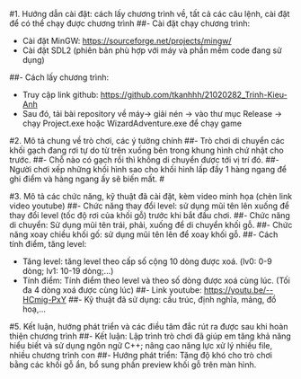 #1. Hướng dẫn cài đặt: cách lấy chương trình về, tất cả các câu lệnh, cài đặt để có thể chạy được chương trình
##- Cài đặt chạy chương trình:
  + Cài đặt MinGW: https://sourceforge.net/projects/mingw/
  + Cài đặt SDL2 (phiên bản phù hợp với máy và phần mềm code đang sử dụng)

##- Cách lấy chương trình:
  + Truy cập link github: https://github.com/tkanhhh/21020282_Trinh-Kieu-Anh
  + Sau đó, tải bài repository về máy-> giải nén -> vào thư mục Release -> chạy Project.exe hoặc WizardAdventure.exe để chạy game

#2. Mô tả chung về trò chơi, các ý tưởng chính
##- Trò chơi di chuyển các khối gạch đang rơi tự do từ trên xuống bên trong khung hình chứ nhật cho trước. 
##- Chỗ nào có gạch rồi thì không di chuyển được tới vị trí đó. 
##- Người chơi xếp những khối hình sao cho khối hình lấp đầy 1 hàng ngang để ghi điểm và hàng ngang ấy sẽ biến mất. #

#3. Mô tả các chức năng, kỹ thuật đã cài đặt, kèm video minh họa (chèn link video youtube)
##- Chức năng thay đổi level: sử dụng mũi tên lên xuống để thay đổi level (tốc độ rơi của khối gỗ) trước khi bắt đầu chơi.
##- Chức năng di chuyển: Sử dụng mũi tên trái, phải, xuống để di chuyển khối gỗ.
##- Chức năng xoay chiều khối gố: sử dụng mũi tên lên để xoay khối gỗ.
##- Cách tính điểm, tăng level:
  + Tăng level: tăng level theo cấp số cộng 10 dòng được xoá. (lv0: 0-9 dòng; lv1: 10-19 dòng;...)
  + Tính điểm: Tính điểm theo level và theo số dòng được xoá cùng lúc. (Tối đa 4 dòng xoá được cùng lúc)
##- Link youtube: https://youtu.be/--HCmig-PxY
##- Kỹ thuật đã sử dụng: cấu trúc, định nghĩa, mảng, đồ hoạ,...

#5. Kết luận, hướng phát triển và các điều tâm đắc rút ra được sau khi hoàn thiện chương trình
##- Kết luận: Lập trình trò chơi đã giúp em tăng khả năng hiểu biết và sử dụng ngôn ngữ C++; nâng cao năng lực xử lý nhiều file, nhiều chương trình con
##- Hướng phát triển: Tăng độ khó cho trò chơi bằng các khối gỗ ẩn, bổ sung phần preview khối gỗ trên màn hình.
